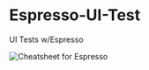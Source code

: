 # Espresso-UI-Test
UI Tests w/Espresso

![Cheatsheet for Espresso](https://developer.android.com/images/training/testing/espresso-cheatsheet.png)

